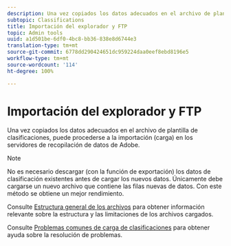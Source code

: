 ```yaml
---
description: Una vez copiados los datos adecuados en el archivo de plantilla de clasificaciones, puede procederse a la importación (carga) en los servidores de recopilación de datos de Adobe.
subtopic: Classifications
title: Importación del explorador y FTP
topic: Admin tools
uuid: a1d501be-6df0-4bc8-bb36-838e8d6744e3
translation-type: tm+mt
source-git-commit: 6778dd290424651dc959224daa0eef8ebd8196e5
workflow-type: tm+mt
source-wordcount: '114'
ht-degree: 100%

---
```



# Importación del explorador y FTP

Una vez copiados los datos adecuados en el archivo de plantilla de clasificaciones, puede procederse a la importación (carga) en los servidores de recopilación de datos de Adobe.

>[!NOTE]
>
>No es necesario descargar (con la función de exportación) los datos de clasificación existentes antes de cargar los nuevos datos. Únicamente debe cargarse un nuevo archivo que contiene las filas nuevas de datos. Con este método se obtiene un mejor rendimiento.

Consulte [Estructura general de los archivos](/help/components/classifications/c-classifications-importer/c-saint-data-files.md) para obtener información relevante sobre la estructura y las limitaciones de los archivos cargados.

Consulte [Problemas comunes de carga de clasificaciones](https://helpx.adobe.com/es/analytics/kb/common-saint-upload-issues.html) para obtener ayuda sobre la resolución de problemas.
